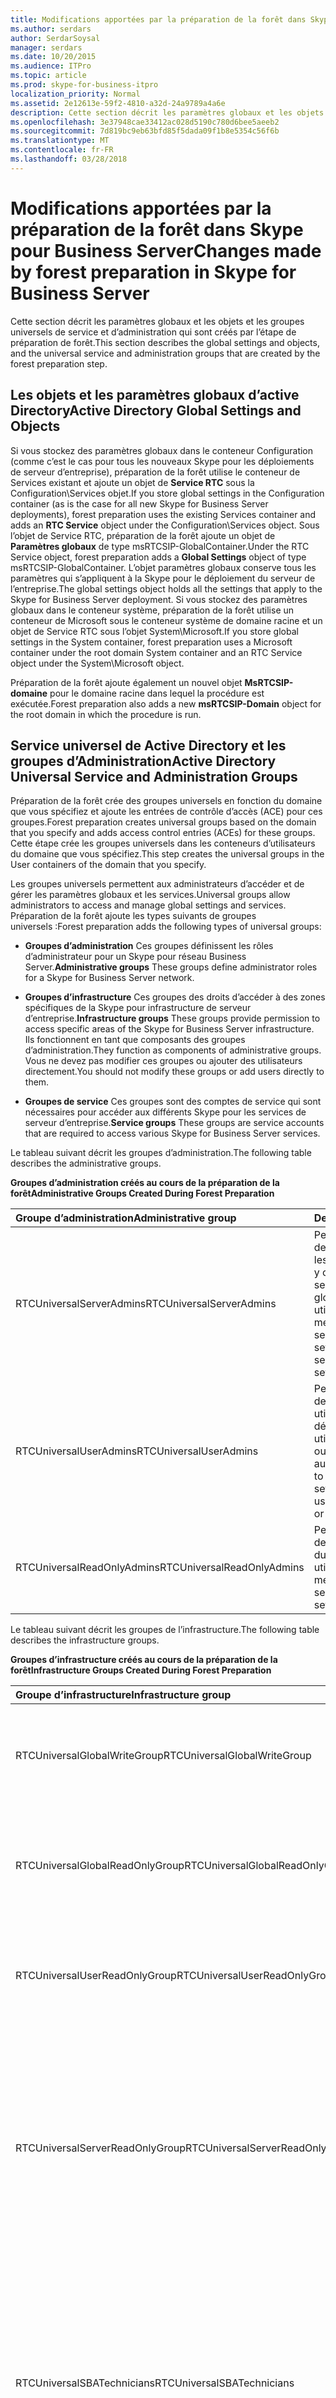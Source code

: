 ```yaml
---
title: Modifications apportées par la préparation de la forêt dans Skype pour Business Server
ms.author: serdars
author: SerdarSoysal
manager: serdars
ms.date: 10/20/2015
ms.audience: ITPro
ms.topic: article
ms.prod: skype-for-business-itpro
localization_priority: Normal
ms.assetid: 2e12613e-59f2-4810-a32d-24a9789a4a6e
description: Cette section décrit les paramètres globaux et les objets et les groupes universels de service et d’administration qui sont créés par l’étape de préparation de forêt.
ms.openlocfilehash: 3e37948cae33412ac028d5190c780d6bee5aeeb2
ms.sourcegitcommit: 7d819bc9eb63bfd85f5dada09f1b8e5354c56f6b
ms.translationtype: MT
ms.contentlocale: fr-FR
ms.lasthandoff: 03/28/2018
---
```

# <a name="changes-made-by-forest-preparation-in-skype-for-business-server"></a><span data-ttu-id="ada66-103">Modifications apportées par la préparation de la forêt dans Skype pour Business Server</span><span class="sxs-lookup"><span data-stu-id="ada66-103">Changes made by forest preparation in Skype for Business Server</span></span>
 
<span data-ttu-id="ada66-104">Cette section décrit les paramètres globaux et les objets et les groupes universels de service et d’administration qui sont créés par l’étape de préparation de forêt.</span><span class="sxs-lookup"><span data-stu-id="ada66-104">This section describes the global settings and objects, and the universal service and administration groups that are created by the forest preparation step.</span></span>
  
## <a name="active-directory-global-settings-and-objects"></a><span data-ttu-id="ada66-105">Les objets et les paramètres globaux d’active Directory</span><span class="sxs-lookup"><span data-stu-id="ada66-105">Active Directory Global Settings and Objects</span></span>

<span data-ttu-id="ada66-106">Si vous stockez des paramètres globaux dans le conteneur Configuration (comme c’est le cas pour tous les nouveaux Skype pour les déploiements de serveur d’entreprise), préparation de la forêt utilise le conteneur de Services existant et ajoute un objet de **Service RTC** sous la Configuration\Services objet.</span><span class="sxs-lookup"><span data-stu-id="ada66-106">If you store global settings in the Configuration container (as is the case for all new Skype for Business Server deployments), forest preparation uses the existing Services container and adds an **RTC Service** object under the Configuration\Services object.</span></span> <span data-ttu-id="ada66-107">Sous l’objet de Service RTC, préparation de la forêt ajoute un objet de **Paramètres globaux** de type msRTCSIP-GlobalContainer.</span><span class="sxs-lookup"><span data-stu-id="ada66-107">Under the RTC Service object, forest preparation adds a **Global Settings** object of type msRTCSIP-GlobalContainer.</span></span> <span data-ttu-id="ada66-108">L’objet paramètres globaux conserve tous les paramètres qui s’appliquent à la Skype pour le déploiement du serveur de l’entreprise.</span><span class="sxs-lookup"><span data-stu-id="ada66-108">The global settings object holds all the settings that apply to the Skype for Business Server deployment.</span></span> <span data-ttu-id="ada66-109">Si vous stockez des paramètres globaux dans le conteneur système, préparation de la forêt utilise un conteneur de Microsoft sous le conteneur système de domaine racine et un objet de Service RTC sous l’objet System\Microsoft.</span><span class="sxs-lookup"><span data-stu-id="ada66-109">If you store global settings in the System container, forest preparation uses a Microsoft container under the root domain System container and an RTC Service object under the System\Microsoft object.</span></span>
  
<span data-ttu-id="ada66-110">Préparation de la forêt ajoute également un nouvel objet **MsRTCSIP-domaine** pour le domaine racine dans lequel la procédure est exécutée.</span><span class="sxs-lookup"><span data-stu-id="ada66-110">Forest preparation also adds a new **msRTCSIP-Domain** object for the root domain in which the procedure is run.</span></span>
  
## <a name="active-directory-universal-service-and-administration-groups"></a><span data-ttu-id="ada66-111">Service universel de Active Directory et les groupes d’Administration</span><span class="sxs-lookup"><span data-stu-id="ada66-111">Active Directory Universal Service and Administration Groups</span></span>

<span data-ttu-id="ada66-112">Préparation de la forêt crée des groupes universels en fonction du domaine que vous spécifiez et ajoute les entrées de contrôle d’accès (ACE) pour ces groupes.</span><span class="sxs-lookup"><span data-stu-id="ada66-112">Forest preparation creates universal groups based on the domain that you specify and adds access control entries (ACEs) for these groups.</span></span> <span data-ttu-id="ada66-113">Cette étape crée les groupes universels dans les conteneurs d’utilisateurs du domaine que vous spécifiez.</span><span class="sxs-lookup"><span data-stu-id="ada66-113">This step creates the universal groups in the User containers of the domain that you specify.</span></span> 
  
<span data-ttu-id="ada66-114">Les groupes universels permettent aux administrateurs d’accéder et de gérer les paramètres globaux et les services.</span><span class="sxs-lookup"><span data-stu-id="ada66-114">Universal groups allow administrators to access and manage global settings and services.</span></span> <span data-ttu-id="ada66-115">Préparation de la forêt ajoute les types suivants de groupes universels :</span><span class="sxs-lookup"><span data-stu-id="ada66-115">Forest preparation adds the following types of universal groups:</span></span>
  
- <span data-ttu-id="ada66-116">**Groupes d’administration** Ces groupes définissent les rôles d’administrateur pour un Skype pour réseau Business Server.</span><span class="sxs-lookup"><span data-stu-id="ada66-116">**Administrative groups** These groups define administrator roles for a Skype for Business Server network.</span></span>
    
- <span data-ttu-id="ada66-117">**Groupes d’infrastructure** Ces groupes des droits d’accéder à des zones spécifiques de la Skype pour infrastructure de serveur d’entreprise.</span><span class="sxs-lookup"><span data-stu-id="ada66-117">**Infrastructure groups** These groups provide permission to access specific areas of the Skype for Business Server infrastructure.</span></span> <span data-ttu-id="ada66-118">Ils fonctionnent en tant que composants des groupes d’administration.</span><span class="sxs-lookup"><span data-stu-id="ada66-118">They function as components of administrative groups.</span></span> <span data-ttu-id="ada66-119">Vous ne devez pas modifier ces groupes ou ajouter des utilisateurs directement.</span><span class="sxs-lookup"><span data-stu-id="ada66-119">You should not modify these groups or add users directly to them.</span></span>
    
- <span data-ttu-id="ada66-120">**Groupes de service** Ces groupes sont des comptes de service qui sont nécessaires pour accéder aux différents Skype pour les services de serveur d’entreprise.</span><span class="sxs-lookup"><span data-stu-id="ada66-120">**Service groups** These groups are service accounts that are required to access various Skype for Business Server services.</span></span>
    
<span data-ttu-id="ada66-121">Le tableau suivant décrit les groupes d’administration.</span><span class="sxs-lookup"><span data-stu-id="ada66-121">The following table describes the administrative groups.</span></span>
  
<span data-ttu-id="ada66-122">**Groupes d’administration créés au cours de la préparation de la forêt**</span><span class="sxs-lookup"><span data-stu-id="ada66-122">**Administrative Groups Created During Forest Preparation**</span></span>

|<span data-ttu-id="ada66-123">**Groupe d’administration**</span><span class="sxs-lookup"><span data-stu-id="ada66-123">**Administrative group**</span></span>|<span data-ttu-id="ada66-124">**Description**</span><span class="sxs-lookup"><span data-stu-id="ada66-124">**Description**</span></span>|
|:-----|:-----|
|<span data-ttu-id="ada66-125">RTCUniversalServerAdmins</span><span class="sxs-lookup"><span data-stu-id="ada66-125">RTCUniversalServerAdmins</span></span>  <br/> |<span data-ttu-id="ada66-126">Permet aux membres de gérer le serveur et les paramètres du pool, y compris tous les rôles serveur, les paramètres globaux et les utilisateurs.</span><span class="sxs-lookup"><span data-stu-id="ada66-126">Allows members to manage server and pool settings, including all server roles, global settings, and users.</span></span>  <br/> |
|<span data-ttu-id="ada66-127">RTCUniversalUserAdmins</span><span class="sxs-lookup"><span data-stu-id="ada66-127">RTCUniversalUserAdmins</span></span>  <br/> |<span data-ttu-id="ada66-128">Permet aux membres de gérer les paramètres utilisateur et de déplacer des utilisateurs d’un serveur ou un pool à un autre.</span><span class="sxs-lookup"><span data-stu-id="ada66-128">Allows members to manage user settings and move users from one server or pool to another.</span></span>  <br/> |
|<span data-ttu-id="ada66-129">RTCUniversalReadOnlyAdmins</span><span class="sxs-lookup"><span data-stu-id="ada66-129">RTCUniversalReadOnlyAdmins</span></span>  <br/> |<span data-ttu-id="ada66-130">Permet aux membres de lire les paramètres du serveur, pool et utilisateur.</span><span class="sxs-lookup"><span data-stu-id="ada66-130">Allows members to read server, pool, and user settings.</span></span>  <br/> |
   
<span data-ttu-id="ada66-131">Le tableau suivant décrit les groupes de l’infrastructure.</span><span class="sxs-lookup"><span data-stu-id="ada66-131">The following table describes the infrastructure groups.</span></span>
  
<span data-ttu-id="ada66-132">**Groupes d’infrastructure créés au cours de la préparation de la forêt**</span><span class="sxs-lookup"><span data-stu-id="ada66-132">**Infrastructure Groups Created During Forest Preparation**</span></span>

|<span data-ttu-id="ada66-133">**Groupe d’infrastructure**</span><span class="sxs-lookup"><span data-stu-id="ada66-133">**Infrastructure group**</span></span>|<span data-ttu-id="ada66-134">**Description**</span><span class="sxs-lookup"><span data-stu-id="ada66-134">**Description**</span></span>|
|:-----|:-----|
|<span data-ttu-id="ada66-135">RTCUniversalGlobalWriteGroup</span><span class="sxs-lookup"><span data-stu-id="ada66-135">RTCUniversalGlobalWriteGroup</span></span>  <br/> |<span data-ttu-id="ada66-136">Accorde l’accès en écriture aux objets de paramètre global pour Skype pour Business Server.</span><span class="sxs-lookup"><span data-stu-id="ada66-136">Grants write access to global setting objects for Skype for Business Server.</span></span>  <br/> |
|<span data-ttu-id="ada66-137">RTCUniversalGlobalReadOnlyGroup</span><span class="sxs-lookup"><span data-stu-id="ada66-137">RTCUniversalGlobalReadOnlyGroup</span></span>  <br/> |<span data-ttu-id="ada66-138">Accorde l’accès en lecture seule pour les objets de paramètre global pour Skype pour Business Server.</span><span class="sxs-lookup"><span data-stu-id="ada66-138">Grants read-only access to global setting objects for Skype for Business Server.</span></span>  <br/> |
|<span data-ttu-id="ada66-139">RTCUniversalUserReadOnlyGroup</span><span class="sxs-lookup"><span data-stu-id="ada66-139">RTCUniversalUserReadOnlyGroup</span></span>  <br/> |<span data-ttu-id="ada66-140">Accorde l’accès en lecture seule à Skype pour les paramètres d’utilisateur de serveur de l’entreprise.</span><span class="sxs-lookup"><span data-stu-id="ada66-140">Grants read-only access to Skype for Business Server user settings.</span></span>  <br/> |
|<span data-ttu-id="ada66-141">RTCUniversalServerReadOnlyGroup</span><span class="sxs-lookup"><span data-stu-id="ada66-141">RTCUniversalServerReadOnlyGroup</span></span>  <br/> |<span data-ttu-id="ada66-142">Accorde l’accès en lecture seule à Skype pour les paramètres de serveur de l’entreprise.</span><span class="sxs-lookup"><span data-stu-id="ada66-142">Grants read-only access to Skype for Business Server settings.</span></span> <span data-ttu-id="ada66-143">Ce groupe n’a pas d’accès aux paramètres au niveau du pool, uniquement pour les paramètres spécifiques à un serveur individuel.</span><span class="sxs-lookup"><span data-stu-id="ada66-143">This group does not have access to pool level settings, only to settings specific to an individual server.</span></span>  <br/> |
|<span data-ttu-id="ada66-144">RTCUniversalSBATechnicians</span><span class="sxs-lookup"><span data-stu-id="ada66-144">RTCUniversalSBATechnicians</span></span>  <br/> |<span data-ttu-id="ada66-145">Autorise l’accès en lecture seule Skype pour la configuration du serveur de l’entreprise et sont placés dans le groupe des administrateurs locaux des appareils survivable branch lors de l’installation.</span><span class="sxs-lookup"><span data-stu-id="ada66-145">Grants read-only access to Skype for Business Server configuration and are placed in the Local Administrators group of the survivable branch appliances during installation.</span></span>  <br/> |
   
<span data-ttu-id="ada66-146">Le tableau suivant décrit les groupes de services.</span><span class="sxs-lookup"><span data-stu-id="ada66-146">The following table describes the service groups.</span></span>
  
<span data-ttu-id="ada66-147">**Groupes de service créés au cours de la préparation de la forêt**</span><span class="sxs-lookup"><span data-stu-id="ada66-147">**Service Groups Created During Forest Preparation**</span></span>

|<span data-ttu-id="ada66-148">**Groupe de services**</span><span class="sxs-lookup"><span data-stu-id="ada66-148">**Service group**</span></span>|<span data-ttu-id="ada66-149">**Description**</span><span class="sxs-lookup"><span data-stu-id="ada66-149">**Description**</span></span>|
|:-----|:-----|
|<span data-ttu-id="ada66-150">RTCHSUniversalServices</span><span class="sxs-lookup"><span data-stu-id="ada66-150">RTCHSUniversalServices</span></span>  <br/> |<span data-ttu-id="ada66-151">Inclut les comptes de service utilisés pour exécuter le serveur frontal et les serveurs Standard Edition Server.</span><span class="sxs-lookup"><span data-stu-id="ada66-151">Includes service accounts used to run Front End Server and Standard Edition servers.</span></span> <span data-ttu-id="ada66-152">Ce groupe permet de serveurs d’accéder en lecture/écriture à Skype pour les paramètres globaux du serveur d’entreprise et des objets utilisateur Active Directory.</span><span class="sxs-lookup"><span data-stu-id="ada66-152">This group allows servers read/write access to Skype for Business Server global settings and Active Directory user objects.</span></span>  <br/> |
|<span data-ttu-id="ada66-153">RTCComponentUniversalServices</span><span class="sxs-lookup"><span data-stu-id="ada66-153">RTCComponentUniversalServices</span></span>  <br/> |<span data-ttu-id="ada66-154">Inclut les comptes de service utilisés pour exécuter les A / V Conferencing serveurs, Services Web, serveur de médiation, d’archivage et Monitoring Server.</span><span class="sxs-lookup"><span data-stu-id="ada66-154">Includes service accounts used to run A/V Conferencing Servers, Web Services, Mediation Server, Archiving Server, and Monitoring Server.</span></span>  <br/> |
|<span data-ttu-id="ada66-155">RTCProxyUniversalServices</span><span class="sxs-lookup"><span data-stu-id="ada66-155">RTCProxyUniversalServices</span></span>  <br/> |<span data-ttu-id="ada66-156">Inclut les comptes de service utilisés pour exécuter Skype serveur Edge des serveurs d’entreprise.</span><span class="sxs-lookup"><span data-stu-id="ada66-156">Includes service accounts used to run Skype for Business Server Edge Servers.</span></span>  <br/> |
|<span data-ttu-id="ada66-157">RTCUniversalConfigReplicator</span><span class="sxs-lookup"><span data-stu-id="ada66-157">RTCUniversalConfigReplicator</span></span>  <br/> |<span data-ttu-id="ada66-158">Comprend des serveurs pouvant participer dans Skype pour la réplication de magasin de gestion centrale de serveur.</span><span class="sxs-lookup"><span data-stu-id="ada66-158">Includes servers that can participate in Skype for Business Server Central Management store replication.</span></span>  <br/> |
|<span data-ttu-id="ada66-159">RTCSBAUniversalServices</span><span class="sxs-lookup"><span data-stu-id="ada66-159">RTCSBAUniversalServices</span></span>  <br/> |<span data-ttu-id="ada66-160">Autorise l’accès en lecture seule Skype pour les paramètres de serveur de l’entreprise, mais permet la configuration de l’installation d’un serveur de succursale survivable et un déploiement survivable branch.</span><span class="sxs-lookup"><span data-stu-id="ada66-160">Grants read-only access to Skype for Business Server settings, but allows for configuration for the installation of a survivable branch server and survivable branch appliance deployment.</span></span>  <br/> |
   
<span data-ttu-id="ada66-161">Préparation de la forêt puis ajoute les groupes d’administration et de service aux groupes appropriés d’infrastructure, comme suit :</span><span class="sxs-lookup"><span data-stu-id="ada66-161">Forest preparation then adds service and administration groups to the appropriate infrastructure groups, as follows:</span></span>
  
- <span data-ttu-id="ada66-162">RTCUniversalServerAdmins est ajouté à RTCUniversalGlobalReadOnlyGroup, RTCUniversalGlobalWriteGroup, RTCUniversalServerReadOnlyGroup et RTCUniversalUserReadOnlyGroup.</span><span class="sxs-lookup"><span data-stu-id="ada66-162">RTCUniversalServerAdmins is added to RTCUniversalGlobalReadOnlyGroup, RTCUniversalGlobalWriteGroup, RTCUniversalServerReadOnlyGroup, and RTCUniversalUserReadOnlyGroup.</span></span>
    
- <span data-ttu-id="ada66-163">RTCUniversalUserAdmins est ajouté en tant que membre de RTCUniversalGlobalReadOnlyGroup, RTCUniversalServerReadOnlyGroup et RTCUniversalUserReadOnlyGroup.</span><span class="sxs-lookup"><span data-stu-id="ada66-163">RTCUniversalUserAdmins is added as a member of RTCUniversalGlobalReadOnlyGroup, RTCUniversalServerReadOnlyGroup, and RTCUniversalUserReadOnlyGroup.</span></span>
    
- <span data-ttu-id="ada66-164">RTCHSUniversalServices, RTCComponentUniversalServices et RTCUniversalReadOnlyAdmins sont ajoutées en tant que membres de RTCUniversalGlobalReadOnlyGroup, RTCUniversalServerReadOnlyGroup et RTCUniversalUserReadOnlyGroup.</span><span class="sxs-lookup"><span data-stu-id="ada66-164">RTCHSUniversalServices, RTCComponentUniversalServices and RTCUniversalReadOnlyAdmins are added as members of RTCUniversalGlobalReadOnlyGroup, RTCUniversalServerReadOnlyGroup, and RTCUniversalUserReadOnlyGroup.</span></span>
    
<span data-ttu-id="ada66-165">Préparation de la forêt crée également les groupes de contrôle (RBAC) accès basé sur les rôles suivants :</span><span class="sxs-lookup"><span data-stu-id="ada66-165">Forest preparation also creates the following role-based access control (RBAC) groups:</span></span>
  
- <span data-ttu-id="ada66-166">CSAdministrator</span><span class="sxs-lookup"><span data-stu-id="ada66-166">CSAdministrator</span></span>
    
- <span data-ttu-id="ada66-167">CSArchivingAdministrator</span><span class="sxs-lookup"><span data-stu-id="ada66-167">CSArchivingAdministrator</span></span>
    
- <span data-ttu-id="ada66-168">CSHelpDesk</span><span class="sxs-lookup"><span data-stu-id="ada66-168">CSHelpDesk</span></span>
    
- <span data-ttu-id="ada66-169">CSLocationAdministrator</span><span class="sxs-lookup"><span data-stu-id="ada66-169">CSLocationAdministrator</span></span>
    
- <span data-ttu-id="ada66-170">CSResponseGroupAdministrator</span><span class="sxs-lookup"><span data-stu-id="ada66-170">CSResponseGroupAdministrator</span></span>
    
- <span data-ttu-id="ada66-171">CSServerAdministrator</span><span class="sxs-lookup"><span data-stu-id="ada66-171">CSServerAdministrator</span></span>
    
- <span data-ttu-id="ada66-172">CSUserAdministrator</span><span class="sxs-lookup"><span data-stu-id="ada66-172">CSUserAdministrator</span></span>
    
- <span data-ttu-id="ada66-173">CSViewOnlyAdministrator</span><span class="sxs-lookup"><span data-stu-id="ada66-173">CSViewOnlyAdministrator</span></span>
    
- <span data-ttu-id="ada66-174">CSVoiceAdministrator</span><span class="sxs-lookup"><span data-stu-id="ada66-174">CSVoiceAdministrator</span></span>
    
- <span data-ttu-id="ada66-175">CsPersistentChatAdministator</span><span class="sxs-lookup"><span data-stu-id="ada66-175">CsPersistentChatAdministator</span></span>
    
- <span data-ttu-id="ada66-176">CsResponseGroupManager</span><span class="sxs-lookup"><span data-stu-id="ada66-176">CsResponseGroupManager</span></span>
    
<span data-ttu-id="ada66-177">Pour plus d’informations sur les tâches autorisées pour chaque et les rôles RBAC, consultez [contrôle d’accès basée sur les rôles](http://technet.microsoft.com/library/41204ba3-ce5b-41a8-a6c3-b444468fa328.aspx) dans la documentation de planification.</span><span class="sxs-lookup"><span data-stu-id="ada66-177">For details about RBAC roles and the tasks allowed for each, see [Role-Based Access Control](http://technet.microsoft.com/library/41204ba3-ce5b-41a8-a6c3-b444468fa328.aspx) in the Planning documentation.</span></span>
  
<span data-ttu-id="ada66-178">Préparation de la forêt crée des ACE publics et privés.</span><span class="sxs-lookup"><span data-stu-id="ada66-178">Forest preparation creates both private and public ACEs.</span></span> <span data-ttu-id="ada66-179">Il crée des ACE privé sur le conteneur Paramètres globaux utilisé par Skype pour Business Server.</span><span class="sxs-lookup"><span data-stu-id="ada66-179">It creates private ACEs on the global settings container used by Skype for Business Server.</span></span> <span data-ttu-id="ada66-180">Ce conteneur est utilisé uniquement par Skype pour Business Server et se trouve dans le conteneur Configuration ou le conteneur système dans le domaine racine, selon où vous stockez les paramètres globaux.</span><span class="sxs-lookup"><span data-stu-id="ada66-180">This container is used only by Skype for Business Server and is located either in the Configuration container or the System container in the root domain, depending on where you store global settings.</span></span> <span data-ttu-id="ada66-181">Les ACE publics créés en préparation de la forêt sont répertoriés dans le tableau suivant.</span><span class="sxs-lookup"><span data-stu-id="ada66-181">The public ACEs created by forest preparation are listed in the following table.</span></span>
  
<span data-ttu-id="ada66-182">**ACE publics créés en préparation de la forêt**</span><span class="sxs-lookup"><span data-stu-id="ada66-182">**Public ACEs created by Forest Preparation**</span></span>

|<span data-ttu-id="ada66-183">**ACE**</span><span class="sxs-lookup"><span data-stu-id="ada66-183">**ACE**</span></span>|<span data-ttu-id="ada66-184">**RTCUniversalGlobalReadOnlyGroup**</span><span class="sxs-lookup"><span data-stu-id="ada66-184">**RTCUniversalGlobalReadOnlyGroup**</span></span>|
|:-----|:-----|
|<span data-ttu-id="ada66-185">Lire le domaine racine de conteneur système (non hérité)**\***</span><span class="sxs-lookup"><span data-stu-id="ada66-185">Read root domain System Container (not inherited) **\***</span></span> <br/> |<span data-ttu-id="ada66-186">X</span><span class="sxs-lookup"><span data-stu-id="ada66-186">X</span></span>  <br/> |
|<span data-ttu-id="ada66-187">Conteneur de DisplaySpecifiers de la Configuration de la lecture (non hérité)</span><span class="sxs-lookup"><span data-stu-id="ada66-187">Read Configuration's DisplaySpecifiers container (not inherited)</span></span>  <br/> |<span data-ttu-id="ada66-188">X</span><span class="sxs-lookup"><span data-stu-id="ada66-188">X</span></span>  <br/> |
   
> [!NOTE]
> <span data-ttu-id="ada66-189">**\***Les entrées qui ne sont pas héritées n’accordent pas d’accès aux objets enfants dans ces conteneurs.</span><span class="sxs-lookup"><span data-stu-id="ada66-189">**\***ACEs that are not inherited do not grant access to child objects under these containers.</span></span> <span data-ttu-id="ada66-190">Les ACE sont héritées accordent l’accès aux objets enfants dans ces conteneurs.</span><span class="sxs-lookup"><span data-stu-id="ada66-190">ACEs that are inherited grant access to child objects under these containers.</span></span> 
  
<span data-ttu-id="ada66-191">Sur le conteneur de Configuration, dans le contexte d’appellation de Configuration, préparation de la forêt exécute les tâches suivantes :</span><span class="sxs-lookup"><span data-stu-id="ada66-191">On the Configuration container, under the Configuration naming context, forest preparation performs the following tasks:</span></span>
  
- <span data-ttu-id="ada66-192">Ajoute une entrée **{AB255F23-2DBD-4bb6-891D-38754AC280EF}** pour la page de **propriété RTC** sous l’adminContextMenu et d’adminPropertyPages des attributs du langage affichent spécificateur pour les utilisateurs, les contacts et InetOrgPersons (par exemple, CN = user-Display, CN = 409, CN = DisplaySpecifiers).</span><span class="sxs-lookup"><span data-stu-id="ada66-192">Adds an entry **{AB255F23-2DBD-4bb6-891D-38754AC280EF}** for the **RTC property** page under the adminContextMenu and adminPropertyPages attributes of the language display specifier for users, contacts, and InetOrgPersons (for example, CN=user-Display,CN=409,CN=DisplaySpecifiers).</span></span>
    
- <span data-ttu-id="ada66-193">Ajoute un objet **RTCPropertySet** de type **controlAccessRight** sous l' **Étendue des droits** qui s’applique aux classes utilisateur et Contact.</span><span class="sxs-lookup"><span data-stu-id="ada66-193">Adds an **RTCPropertySet** object of type **controlAccessRight** under **Extended-Rights** that applies to the User and Contact classes.</span></span>
    
- <span data-ttu-id="ada66-194">Ajoute un objet **RTCUserSearchPropertySet** de type **controlAccessRight** dans l' **Étendue des droits** qui s’applique aux classes utilisateur, Contact, unité d’organisation et DomainDNS.</span><span class="sxs-lookup"><span data-stu-id="ada66-194">Adds an **RTCUserSearchPropertySet** object of type **controlAccessRight** under **Extended-Rights** that applies to User, Contact, OU, and DomainDNS classes.</span></span>
    
- <span data-ttu-id="ada66-195">Ajoute **msRTCSIP-PrimaryUserAddress** sous l’attribut **extraColumns** de chaque spécificateur d’affichage de l’unité d’organisation (UO) langue (par exemple, CN = organizationalUnit-Display, CN = 409, CN = DisplaySpecifiers) et copie les valeurs de la attribut **extraColumns** de l’affichage par défaut (par exemple, CN = l’affichage par défaut, CN = 409, CN = DisplaySpecifiers).</span><span class="sxs-lookup"><span data-stu-id="ada66-195">Adds **msRTCSIP-PrimaryUserAddress** under the **extraColumns** attribute of each language organizational unit (OU) display specifier (for example, CN=organizationalUnit-Display,CN=409,CN=DisplaySpecifiers) and copies the values of the **extraColumns** attribute of the default display (for example, CN=default-Display, CN=409,CN=DisplaySpecifiers).</span></span>
    
- <span data-ttu-id="ada66-196">Ajoute **msRTCSIP-PrimaryUserAddress**, **msRTCSIP-PrimaryHomeServer**et **msRTCSIP-UserEnabled** filtrage d’attributs sous l’attribut **attributeDisplayNames** de chaque langue d’affichage spécificateur pour les utilisateurs, les Contacts, et les objets InetOrgPerson (par exemple, en anglais : CN = user-Display, CN = 409, CN = DisplaySpecifiers).</span><span class="sxs-lookup"><span data-stu-id="ada66-196">Adds **msRTCSIP-PrimaryUserAddress**, **msRTCSIP-PrimaryHomeServer**, and **msRTCSIP-UserEnabled** filtering attributes under the **attributeDisplayNames** attribute of each language display specifier for Users, Contacts, and InetOrgPerson objects (for example, in English: CN=user-Display,CN=409,CN=DisplaySpecifiers).</span></span>
    

